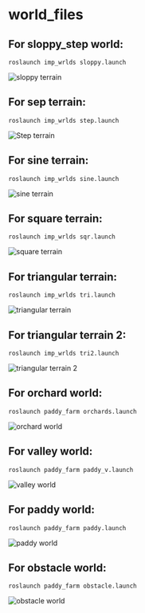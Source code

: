 # world_files

## For sloppy_step world:
    roslaunch imp_wrlds sloppy.launch
![sloppy terrain](https://github.com/snktshrma/world_files/blob/main/extras/sloppy.png?raw=true)
## For sep terrain:
    roslaunch imp_wrlds step.launch
![Step terrain](https://github.com/snktshrma/world_files/blob/main/extras/step.png?raw=true)
## For sine terrain:
    roslaunch imp_wrlds sine.launch
![sine terrain](https://github.com/snktshrma/world_files/blob/main/extras/sine.png?raw=true)
## For square terrain:
    roslaunch imp_wrlds sqr.launch
![square terrain](https://github.com/snktshrma/world_files/blob/main/extras/sqr.png?raw=true)
## For triangular terrain:
    roslaunch imp_wrlds tri.launch
![triangular terrain](https://github.com/snktshrma/world_files/blob/main/extras/tri.png?raw=true)
## For triangular terrain 2:
    roslaunch imp_wrlds tri2.launch
![triangular terrain 2](https://github.com/snktshrma/world_files/blob/main/extras/tri2.png?raw=true)
## For orchard world:
    roslaunch paddy_farm orchards.launch
![orchard world](https://github.com/snktshrma/world_files/blob/main/extras/orchards.jpg?raw=true)
## For valley world:
    roslaunch paddy_farm paddy_v.launch
![valley world](https://github.com/snktshrma/world_files/blob/main/extras/valley.png?raw=true)
## For paddy world:
    roslaunch paddy_farm paddy.launch
![paddy world](https://github.com/snktshrma/world_files/blob/main/extras/paddy.png?raw=true)
## For obstacle world:
    roslaunch paddy_farm obstacle.launch
![obstacle world](https://github.com/snktshrma/world_files/blob/main/extras/obstacle.png?raw=true)
